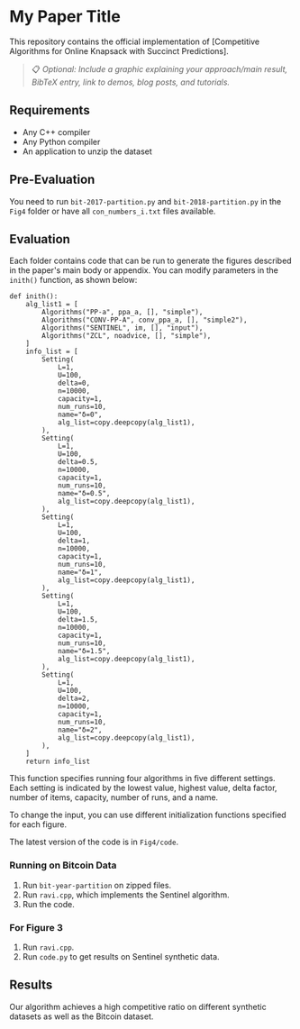 
# My Paper Title

This repository contains the official implementation of [Competitive Algorithms for Online Knapsack with Succinct Predictions].

> 📋 *Optional: Include a graphic explaining your approach/main result, BibTeX entry, link to demos, blog posts, and tutorials.*

## Requirements

- Any C++ compiler
- Any Python compiler
- An application to unzip the dataset

## Pre-Evaluation

You need to run `bit-2017-partition.py` and `bit-2018-partition.py` in the `Fig4` folder or have all `con_numbers_i.txt` files available.

## Evaluation

Each folder contains code that can be run to generate the figures described in the paper's main body or appendix. You can modify parameters in the `inith()` function, as shown below:

```train
def inith():
    alg_list1 = [
        Algorithms("PP-a", ppa_a, [], "simple"),
        Algorithms("CONV-PP-A", conv_ppa_a, [], "simple2"),
        Algorithms("SENTINEL", im, [], "input"),
        Algorithms("ZCL", noadvice, [], "simple"),
    ]
    info_list = [
        Setting(
            L=1,
            U=100,
            delta=0,
            n=10000,
            capacity=1,
            num_runs=10,
            name="δ=0",
            alg_list=copy.deepcopy(alg_list1),
        ),
        Setting(
            L=1,
            U=100,
            delta=0.5,
            n=10000,
            capacity=1,
            num_runs=10,
            name="δ=0.5",
            alg_list=copy.deepcopy(alg_list1),
        ),
        Setting(
            L=1,
            U=100,
            delta=1,
            n=10000,
            capacity=1,
            num_runs=10,
            name="δ=1",
            alg_list=copy.deepcopy(alg_list1),
        ),
        Setting(
            L=1,
            U=100,
            delta=1.5,
            n=10000,
            capacity=1,
            num_runs=10,
            name="δ=1.5",
            alg_list=copy.deepcopy(alg_list1),
        ),
        Setting(
            L=1,
            U=100,
            delta=2,
            n=10000,
            capacity=1,
            num_runs=10,
            name="δ=2",
            alg_list=copy.deepcopy(alg_list1),
        ),
    ]
    return info_list
```
This function specifies running four algorithms in five different settings. Each setting is indicated by the lowest value, highest value, delta factor, number of items, capacity, number of runs, and a name.

To change the input, you can use different initialization functions specified for each figure.

The latest version of the code is in `Fig4/code`.

### Running on Bitcoin Data

1. Run `bit-year-partition` on zipped files.
2. Run `ravi.cpp`, which implements the Sentinel algorithm.
3. Run the code.

### For Figure 3

1. Run `ravi.cpp`.
2. Run `code.py` to get results on Sentinel synthetic data.

## Results

Our algorithm achieves a high competitive ratio on different synthetic datasets as well as the Bitcoin dataset.
